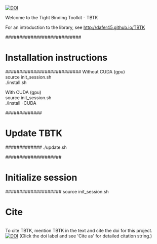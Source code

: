 [![DOI](https://zenodo.org/badge/50950512.svg)](https://zenodo.org/badge/latestdoi/50950512)

Welcome to the Tight Binding Toolkit - TBTK

For an introduction to the library, see http://dafer45.github.io/TBTK

###########################
# Installation instructions
###########################
Without CUDA (gpu)  
source init_session.sh  
./install.sh

With CUDA (gpu)  
source init_session.sh  
./install -CUDA

#############
# Update TBTK
#############
./update.sh

####################
# Initialize session
####################
source init_session.sh

######
# Cite
######
To cite TBTK, mention TBTK in the text and cite the doi for this project.
[![DOI](https://zenodo.org/badge/50950512.svg)](https://zenodo.org/badge/latestdoi/50950512)
(Click the doi label and see 'Cite as' for detailed citation string.)
